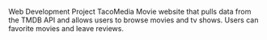 Web Development Project
TacoMedia
Movie website that pulls data from the TMDB API and allows users to browse movies and tv shows. Users can favorite movies and leave reviews.
